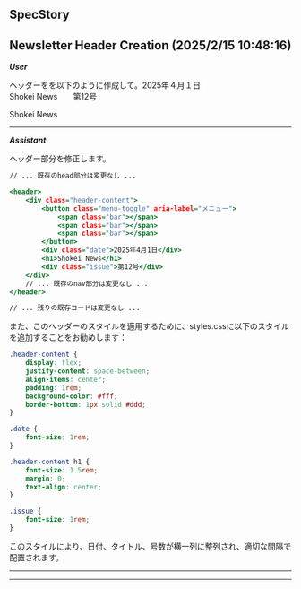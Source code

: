 ## SpecStory

## Newsletter Header Creation (2025/2/15 10:48:16)

_**User**_

ヘッダーをを以下のように作成して。2025年４月１日　　　　　　　　　　　Shokei News　　第12号

Shokei News

---

_**Assistant**_

ヘッダー部分を修正します。

```html:club.html
// ... 既存のhead部分は変更なし ...

<header>
    <div class="header-content">
        <button class="menu-toggle" aria-label="メニュー">
            <span class="bar"></span>
            <span class="bar"></span>
            <span class="bar"></span>
        </button>
        <div class="date">2025年4月1日</div>
        <h1>Shokei News</h1>
        <div class="issue">第12号</div>
    </div>
    // ... 既存のnav部分は変更なし ...
</header>

// ... 残りの既存コードは変更なし ...
```

また、このヘッダーのスタイルを適用するために、styles.cssに以下のスタイルを追加することをお勧めします：

```css:styles.css
.header-content {
    display: flex;
    justify-content: space-between;
    align-items: center;
    padding: 1rem;
    background-color: #fff;
    border-bottom: 1px solid #ddd;
}

.date {
    font-size: 1rem;
}

.header-content h1 {
    font-size: 1.5rem;
    margin: 0;
    text-align: center;
}

.issue {
    font-size: 1rem;
}
```

このスタイルにより、日付、タイトル、号数が横一列に整列され、適切な間隔で配置されます。

---



---


